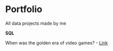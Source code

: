 # Portfolio
All data projects made by me


**SQL**

When was the golden era of video games? - [Link](video_games.sql)
